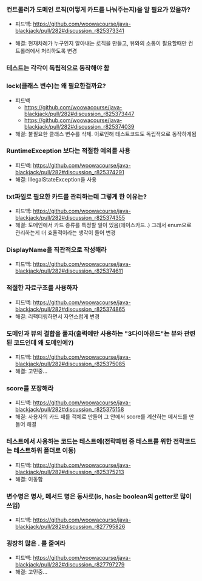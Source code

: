 ### 컨트롤러가 도메인 로직(어떻게 카드를 나눠주는지)을 알 필요가 있을까?
- 피드백: https://github.com/woowacourse/java-blackjack/pull/282#discussion_r825373341

- 해결: 현재차례가 누구인지 알아내는 로직을 만들고, 뷰와의 소통이 필요할때만 컨트롤러에서 처리하도록 변경

### 테스트는 각각이 독립적으로 동작해야 함
### lock(클래스 변수)는 왜 필요한걸까요?
- 피드백
    - https://github.com/woowacourse/java-blackjack/pull/282#discussion_r825373447
    - https://github.com/woowacourse/java-blackjack/pull/282#discussion_r825374039
- 해결: 불필요한 클래스 변수를 삭제. 이로인해 테스트코드도 독립적으로 동작하게됨



### RuntimeException 보다는 적절한 예외를 사용
- 피드백: https://github.com/woowacourse/java-blackjack/pull/282#discussion_r825374291
- 해결: IllegalStateException을 사용


### txt파일로 필요한 카드를 관리하는데 그렇게 한 이유는?
- 피드백: https://github.com/woowacourse/java-blackjack/pull/282#discussion_r825374355
- 해결: 도메인에서 카드 종류를 특정할 일이 있음(에이스카드..) 그래서 enum으로 관리하는게 더 효율적이라는 생각이 들어 변경


### DisplayName을 직관적으로 작성해라
- 피드백: https://github.com/woowacourse/java-blackjack/pull/282#discussion_r825374611

### 적절한 자료구조를 사용하자
- 피드백: https://github.com/woowacourse/java-blackjack/pull/282#discussion_r825374865
- 해결: 리팩터링하면서 자연스럽게 변경

### 도메인과 뷰의 결합을 풀자(출력에만 사용하는 "3다이아몬드"는 뷰와 관련된 코드인데 왜 도메인에?)
- 피드백: https://github.com/woowacourse/java-blackjack/pull/282#discussion_r825375085
- 해결: 고민중...

### score를 포장해라
- 피드백: https://github.com/woowacourse/java-blackjack/pull/282#discussion_r825375158
- 해결: 사용자의 카드 패를 객체로 만들어 그 안에서 score를 계산하는 메서드를 만들어 해결

### 테스트에서 사용하는 코드는 테스트에(전략패턴 중 테스트를 위한 전략코드는 테스트하위 폴더로 이동)
- 피드백: https://github.com/woowacourse/java-blackjack/pull/282#discussion_r825375213
- 해결: 이동함

### 변수명은 명사, 메서드 명은 동사로(is, has는 boolean의 getter로 많이 쓰임)
- 피드백: https://github.com/woowacourse/java-blackjack/pull/282#discussion_r827795826

### 굉장히 많은 . 를 줄여라
- 피드백: https://github.com/woowacourse/java-blackjack/pull/282#discussion_r827797279
- 해결: 고민중...